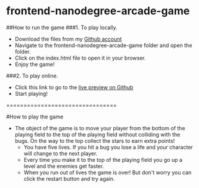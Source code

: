 frontend-nanodegree-arcade-game
===============================

##How to run the game
###1. To play locally.
  * Download the files from my [Github account](https://github.com/Momojunzi/frontend-nanodegree-arcade-game.git/)
  * Navigate to the frontend-nanodegree-arcade-game folder and open the folder.
  * Click on the index.html file to open it in your browser.
  * Enjoy the game!

###2. To play online.
  * Click this link to go to the [live preview on Github](https://momojunzi.github.io/frontend-nanodegree-arcade-game/)
  * Start playing!

================================

#How to play the game
  * The object of the game is to move your player from the bottom of the playing field to the top of the playing field
    without colliding with the bugs. On the way to the top collect the stars to earn extra points!
    * You have five lives. If you hit a bug you lose a life and your character will change to the next player.
    * Every time you make it to the top of the playing field you go up a level and the enemies get faster.
    * When you run out of lives the game is over! But don't worry you can click the restart button and try again.
